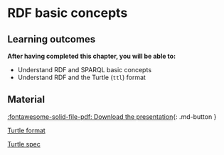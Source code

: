 # RDF basic concepts

## Learning outcomes

**After having completed this chapter, you will be able to:**

- Understand RDF and SPARQL basic concepts
- Understand RDF and the Turtle (`ttl`) format

## Material

[:fontawesome-solid-file-pdf: Download the presentation](/assets/pdf/Recon4IMD_intro_Jun_2024.pdf){: .md-button }

[Turtle format](https://en.wikipedia.org/wiki/Turtle_(syntax))

[Turtle spec](https://www.w3.org/TR/turtle/)
